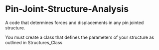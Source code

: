 # Pin-Joint-Structure-Analysis
A code that determines forces and displacements in any pin jointed structure.

You must create a class that defines the parameters of your structure as outlined in Structures_Class
